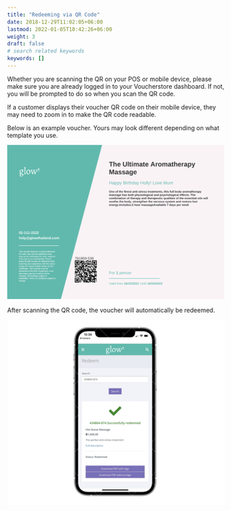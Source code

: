 ```yaml
---
title: "Redeeming via QR Code"
date: 2018-12-29T11:02:05+06:00
lastmod: 2022-01-05T10:42:26+06:00
weight: 3
draft: false
# search related keywords
keywords: []
---
```


Whether you are scanning the QR on your POS or mobile device, please make sure you are already logged in to your Voucherstore dashboard. If not, you will be prompted to do so when you scan the QR code.

If a customer displays their voucher QR code on their mobile device, they may need to zoom in to make the QR code readable.

Below is an example voucher. Yours may look different depending on what template you use.

![image example](img-1.jpg "image")

After scanning the QR code, the voucher will automatically be redeemed.

![image example](img-2.jpg "image")
